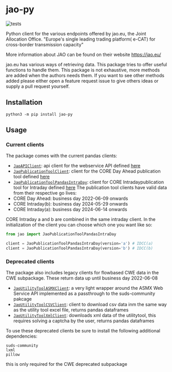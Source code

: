 # jao-py
![tests](https://github.com/fboerman/jao-py/actions/workflows/run-tests.yml/badge.svg)

Python client for the various endpoints offered by jao.eu, the Joint Allocation Office.
"Europe's single leading trading platform( e-CAT) for cross-border transmission capacity"

More information about JAO can be found on their website https://jao.eu/

jao.eu has various ways of retrieving data. This package tries to offer useful functions to handle them.
This package is not exhaustive, more methods are added when the authors needs them.
If you want to see other methods added please either open a feature request issue to give others ideas or 
supply a pull request yourself.


## Installation
`python3 -m pip install jao-py`

## Usage
### Current clients
The package comes with the current pandas clients:
- [`JaoAPIClient`](#JaoAPIClient): api client for the webservice API defined [here](https://www.jao.eu/page-api/market-data)
- [`JaoPublicationToolClient`](#JaoPublicationToolClient): client for the CORE Day Ahead publication tool defined [here](https://publicationtool.jao.eu/core/)
- [`JaoPublicationToolPandasIntraDay`](#JaoPublicationToolPandasIntraDay): client for CORE Intradaypublication tool for Intraday defined [here](https://publicationtool.jao.eu/coreID/)
The publication tool clients have valid data from their respective go lives:
- CORE Day Ahead: business day 2022-06-09 onwards
- CORE Intraday(b): business day 2024-05-29 onwards
- CORE Intraday(a): business day 2024-06-14 onwards

CORE Intraday a and b are combined in the same intraday client. In the initialization of the client you can choose which one you want like so:
```python
from jao import JaoPublicationToolPandasIntraDay

client = JaoPublicationToolPandasIntraDay(version='a') # IDCC(a)
client = JaoPublicationToolPandasIntraDay(version='b') # IDCC(b)
```

### Deprecated clients
The package also includes legacy clients for flowbased CWE data in the CWE subpackage. These return data up until business day 2022-06-08
- [`JaoUtilityToolASMXClient`](#JaoUtilityToolASMXClient): a very light wrapper around the ASMX Web Service API implemented as a passthrough to the suds-community pakcage
- [`JaoUtilityToolCSVClient`](#JaoUtilityToolCSVClient): client to download csv data inm the same way as the utility tool excel file, returns pandas dataframes
- [`JaoUtilityToolXmlClient`](#JaoUtilityToolXmlClient): downloads xml data of the utilitytool, this requires solving a captcha by the user, returns pandas dataframes

To use these deprecated clients be sure to install the following additional dependencies:
```
suds-community
lxml
pillow
```
this is only required for the CWE deprecated subpackage